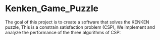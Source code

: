 # Kenken_Game_Puzzle
The goal of this project is to create a software that solves the KENKEN puzzle, This is a constrain satisfaction problem (CSP), We implement and analyze the performance of the three algorithms of CSP:
